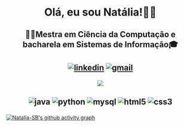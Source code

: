 <h1 align="center"> Olá, eu sou Natália!👩‍💻</h1>
<h2 align="center" >👩‍🎓Mestra em Ciência da Computação e bacharela em Sistemas de Informação🎓</h2>

<h2 align="center"><p>
    <a href="https://www.linkedin.com/in/batistanatalia/">
    <img src="https://img.shields.io/badge/linkedin-0A66C2?style=for-the-badge&logo=linkedin&logoColor=white" alt="linkedin"></a>
    <a href="mailto:natalia.batista@dcomp.ufs.br">
    <img src="https://img.shields.io/badge/Gmail-D14836?style=for-the-badge&logo=gmail&logoColor=white" alt="gmail"></a>
</p></h2>

<p align="center">
  <img src="https://github-readme-stats.vercel.app/api?username=Natalia-SB&show_icons=true&rank_icon=github&theme=tokyonight" />
</p>


<h2 align="center"><p>
    <img src="https://img.shields.io/badge/Java-ED8B00?style=for-the-badge&logo=openjdk&logoColor=white" alt="java">
    <img src="https://img.shields.io/badge/Python-14354C?style=for-the-badge&logo=python&logoColor=white" alt="python">
    <img src="https://img.shields.io/badge/MySQL-00000F?style=for-the-badge&logo=mysql&logoColor=white" alt="mysql">
    <img src="https://img.shields.io/badge/HTML5-E34d26?style=for-the-badge&logo=html5&logoColor=white" alt="html5">
    <img src="https://img.shields.io/badge/CSS3-1572B6?style=for-the-badge&logo=css3&logoColor=white" alt="css3">
</p></h2>


[![Natalia-SB's github activity graph](https://github-readme-activity-graph.vercel.app/graph?username=Natalia-SB&bg_color=0&color=bb5fdd&line=44288a&point=6196a8&area=true&hide_border=true)](https://github.com/ashutosh00710/github-readme-activity-graph)



<!--

![Top Langs](https://github-readme-stats.vercel.app/api/top-langs/?username=Natalia-SB&layout=compact)

**Natalia-SB/Natalia-SB** is a ✨ _special_ ✨ repository because its `README.md` (this file) appears on your GitHub profile.

Here are some ideas to get you started:

- 🔭 I’m currently working on ...
- 🌱 I’m currently learning ...
- 👯 I’m looking to collaborate on ...
- 🤔 I’m looking for help with ...
- 💬 Ask me about ...
- 📫 How to reach me: ...
- 😄 Pronouns: ...
- ⚡ Fun fact: ...
-->
